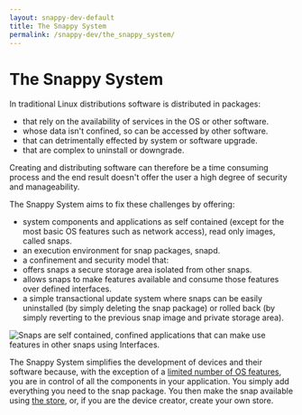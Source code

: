```yaml
---
layout: snappy-dev-default
title: The Snappy System
permalink: /snappy-dev/the_snappy_system/
---
```


# The Snappy System

In traditional Linux distributions software is distributed in packages:

- that rely on the availability of services in the OS or other software.
- whose data isn't confined, so can be accessed by other software.
- that can detrimentally effected by system or software upgrade.
- that are complex to uninstall or downgrade.

Creating and distributing software can therefore be a time consuming process and the end result doesn't offer the user a high degree of security and manageability.

The Snappy System aims to fix these challenges by offering:

- system components and applications as self contained (except for the most basic OS features such as network access), read only images, called snaps.
- an execution environment for snap packages, snapd.
- a confinement and security model that:
 - offers snaps a secure storage area isolated from other snaps.
 - allows snaps to make features available and consume those features over defined interfaces.
- a simple transactional update system where snaps can be easily uninstalled (by simply deleting the snap package) or rolled back (by simply reverting to the previous snap image and private storage area). 

![Snaps are self contained, confined applications that can make use features in other snaps using Interfaces.]( /docs-demo/media/snappy-dev/snap_in_snappy_system.png "Snap in the Snappy System")

The Snappy System simplifies the development of devices and their software because, with the exception of a [limited number of OS features](../ubuntu_core_desktop.md "Interfaces in Ubuntu core"), you are in control of all the components in your application. You simply add everything you need to the snap package. You then make the snap available using [the store](store "the store"), or, if you are the device creator, create your own store. 